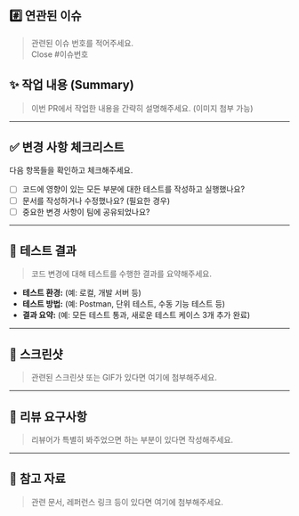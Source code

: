 ## #️⃣ 연관된 이슈

> 관련된 이슈 번호를 적어주세요.\
> Close #이슈번호

## ✨ 작업 내용 (Summary)

> 이번 PR에서 작업한 내용을 간략히 설명해주세요. (이미지 첨부 가능)

---

## ✅ 변경 사항 체크리스트

다음 항목들을 확인하고 체크해주세요.

- [ ] 코드에 영향이 있는 모든 부분에 대한 테스트를 작성하고 실행했나요?
- [ ] 문서를 작성하거나 수정했나요? (필요한 경우)
- [ ] 중요한 변경 사항이 팀에 공유되었나요?

---

## 🧪 테스트 결과

> 코드 변경에 대해 테스트를 수행한 결과를 요약해주세요.

* **테스트 환경:** (예: 로컬, 개발 서버 등)
* **테스트 방법:** (예: Postman, 단위 테스트, 수동 기능 테스트 등)
* **결과 요약:** (예: 모든 테스트 통과, 새로운 테스트 케이스 3개 추가 완료)

---

## 📸 스크린샷

> 관련된 스크린샷 또는 GIF가 있다면 여기에 첨부해주세요.

---

## 💬 리뷰 요구사항

> 리뷰어가 특별히 봐주었으면 하는 부분이 있다면 작성해주세요.

---

## 📎 참고 자료

> 관련 문서, 레퍼런스 링크 등이 있다면 여기에 첨부해주세요.
